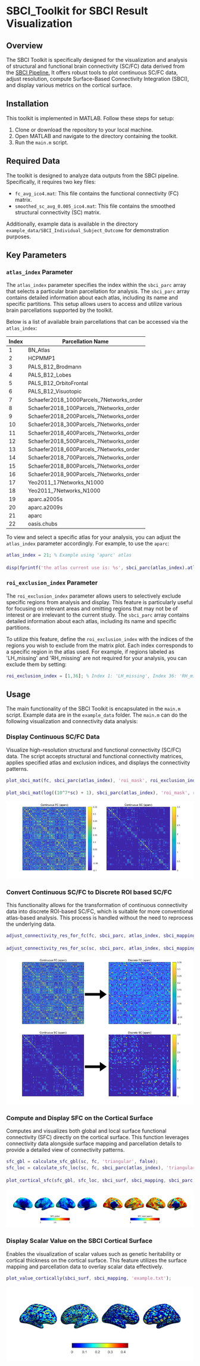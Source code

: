 # SBCI_Toolkit for SBCI Result Visualization

## Overview

The SBCI Toolkit is specifically designed for the visualization and analysis of structural and functional brain connectivity (SC/FC) data derived from the [SBCI Pipeline.](https://github.com/sbci-brain/SBCI_Pipeline) It offers robust tools to plot continuous SC/FC data, adjust resolution, compute Surface-Based Connectivity Integration (SBCI), and display various metrics on the cortical surface.

## Installation

This toolkit is implemented in MATLAB. Follow these steps for setup:

1. Clone or download the repository to your local machine.
2. Open MATLAB and navigate to the directory containing the toolkit.
3. Run the `main.m` script.

## Required Data

The toolkit is designed to analyze data outputs from the SBCI pipeline. Specifically, it requires two key files:

* `fc_avg_ico4.mat`: This file contains the functional connectivity (FC) matrix.
* `smoothed_sc_avg_0.005_ico4.mat`: This file contains the smoothed structural connectivity (SC) matrix.

Additionally, example data is available in the directory `example_data/SBCI_Individual_Subject_Outcome` for demonstration purposes.

## Key Parameters

### `atlas_index` Parameter

The `atlas_index` parameter specifies the index within the `sbci_parc` array that selects a particular brain parcellation for analysis. The `sbci_parc` array contains detailed information about each atlas, including its name and specific partitions. This setup allows users to access and utilize various brain parcellations supported by the toolkit.

Below is a list of available brain parcellations that can be accessed via the `atlas_index`:

| Index | Parcellation Name                        |
| ----- | ---------------------------------------- |
| 1     | BN_Atlas                                 |
| 2     | HCPMMP1                                  |
| 3     | PALS_B12_Brodmann                        |
| 4     | PALS_B12_Lobes                           |
| 5     | PALS_B12_OrbitoFrontal                   |
| 6     | PALS_B12_Visuotopic                      |
| 7     | Schaefer2018_1000Parcels_7Networks_order |
| 8     | Schaefer2018_100Parcels_7Networks_order  |
| 9     | Schaefer2018_200Parcels_7Networks_order  |
| 10    | Schaefer2018_300Parcels_7Networks_order  |
| 11    | Schaefer2018_400Parcels_7Networks_order  |
| 12    | Schaefer2018_500Parcels_7Networks_order  |
| 13    | Schaefer2018_600Parcels_7Networks_order  |
| 14    | Schaefer2018_700Parcels_7Networks_order  |
| 15    | Schaefer2018_800Parcels_7Networks_order  |
| 16    | Schaefer2018_900Parcels_7Networks_order  |
| 17    | Yeo2011_17Networks_N1000                 |
| 18    | Yeo2011_7Networks_N1000                  |
| 19    | aparc.a2005s                             |
| 20    | aparc.a2009s                             |
| 21    | aparc                                    |
| 22    | oasis.chubs                              |

To view and select a specific atlas for your analysis, you can adjust the `atlas_index` parameter accordingly. For example, to use the `aparc`:

```matlab
atlas_index = 21; % Example using 'aparc' atlas

disp(fprintf('the atlas current use is: %s', sbci_parc(atlas_index).atlas{1}));
```

### `roi_exclusion_index` Parameter

The `roi_exclusion_index` parameter allows users to selectively exclude specific regions from analysis and display. This feature is particularly useful for focusing on relevant areas and omitting regions that may not be of interest or are irrelevant to the current study. The `sbci_parc` array contains detailed information about each atlas, including its name and specific partitions.

To utilize this feature, define the `roi_exclusion_index` with the indices of the regions you wish to exclude from the matrix plot. Each index corresponds to a specific region in the atlas used. For example, if regions labeled as 'LH_missing' and 'RH_missing' are not required for your analysis, you can exclude them by setting:

```matlab
roi_exclusion_index = [1,36]; % Index 1: 'LH_missing', Index 36: 'RH_missing'
```

## Usage

The main functionality of the SBCI Toolkit is encapsulated in the `main.m` script. Example data are in the `example_data` folder. The `main.m` can do the following visualization and connectivity data analysis:

### **Display Continuous SC/FC Data**

Visualize high-resolution structural and functional connectivity (SC/FC) data. The script accepts structural and functional connectivity matrices, applies specified atlas and exclusion indices, and displays the connectivity patterns.

```matlab
plot_sbci_mat(fc, sbci_parc(atlas_index), 'roi_mask', roi_exclusion_index, 'figid', 1, 'clim', [-0.1, 0.35]);

plot_sbci_mat(log((10^7*sc) + 1), sbci_parc(atlas_index), 'roi_mask', roi_exclusion_index, 'figid', 2, 'clim', [0, 3.5]);

```

![](https://raw.githubusercontent.com/ytr1023/img/main/continuous_fcsc.png)

### **Convert Continuous SC/FC to Discrete ROI based SC/FC**

This functionality allows for the transformation of continuous connectivity data into discrete ROI-based SC/FC, which is suitable for more conventional atlas-based analysis. This process is handled without the need to reprocess the underlying data.

```matlab
adjust_connectivity_res_for_fc(fc, sbci_parc, atlas_index, sbci_mapping, roi_exclusion_index);

adjust_connectivity_res_for_sc(sc, sbci_parc, atlas_index, sbci_mapping, roi_exclusion_index);

```

![](https://raw.githubusercontent.com/ytr1023/img/main/continueToDiscrete.png)

### **Compute and Display SFC on the Cortical Surface**

Computes and visualizes both global and local surface functional connectivity (SFC) directly on the cortical surface. This function leverages connectivity data alongside surface mapping and parcellation details to provide a detailed view of connectivity patterns.

```matlab
sfc_gbl = calculate_sfc_gbl(sc, fc, 'triangular', false);
sfc_loc = calculate_sfc_loc(sc, fc, sbci_parc(atlas_index), 'triangular', false);

plot_cortical_sfc(sfc_gbl, sfc_loc, sbci_surf, sbci_mapping, sbci_parc, atlas_index);
```

![](https://raw.githubusercontent.com/ytr1023/img/main/sfc.png)

### **Display Scalar Value on the SBCI Cortical Surface**

Enables the visualization of scalar values such as genetic heritability or cortical thickness on the cortical surface. This feature utilizes the surface mapping and parcellation data to overlay scalar data effectively.

```matlab
plot_value_cortically(sbci_surf, sbci_mapping, 'example.txt');
```

![](https://raw.githubusercontent.com/ytr1023/img/main/value.png)
